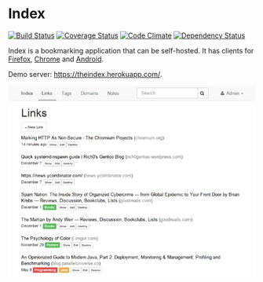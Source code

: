 Index
=====

[![Build Status](http://img.shields.io/travis/nygrenh/index/master.svg?style=flat)](https://travis-ci.org/nygrenh/index) [![Coverage Status](http://img.shields.io/coveralls/nygrenh/index.svg?style=flat)](https://coveralls.io/r/nygrenh/index) [![Code Climate](http://img.shields.io/codeclimate/github/nygrenh/index.svg?style=flat)](https://codeclimate.com/github/nygrenh/index) [![Dependency Status](http://img.shields.io/gemnasium/nygrenh/index.svg?style=flat)](https://gemnasium.com/nygrenh/index)

Index is a bookmarking application that can be self-hosted. It has clients for [Firefox](https://github.com/nygrenh/index-firefox), [Chrome](https://github.com/nygrenh/index-chrome) and [Android](https://github.com/nygrenh/index-android).

Demo server: https://theindex.herokuapp.com/.

![Screenshot](screenshots/index.png)
